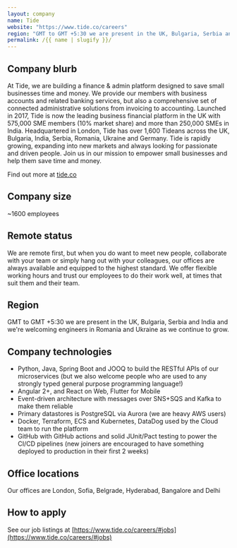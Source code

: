 ```yaml
---
layout: company
name: Tide
website: "https://www.tide.co/careers"
region: "GMT to GMT +5:30 we are present in the UK, Bulgaria, Serbia and India and we're welcoming engineers in Romania and Ukraine as we continue to grow."
permalink: /{{ name | slugify }}/
---
```


## Company blurb

At Tide, we are building a finance & admin platform designed to save small businesses time and money. We provide our members with business accounts and related banking services, but also a comprehensive set of connected administrative solutions from invoicing to accounting.
Launched in 2017, Tide is now the leading business financial platform in the UK with 575,000 SME members (10% market share) and more than 250,000 SMEs in India. Headquartered in London, Tide has over 1,600 Tideans across the UK, Bulgaria, India, Serbia, Romania, Ukraine and Germany.
Tide is rapidly growing, expanding into new markets and always looking for passionate and driven people. Join us in our mission to empower small businesses and help them save time and money.

Find out more at [tide.co](https://www.tide.co/)

## Company size

~1600 employees

## Remote status

We are remote first, but when you do want to meet new people, collaborate with your team or simply hang out with your colleagues, our offices are always available and equipped to the highest standard. We offer flexible working hours and trust our employees to do their work well, at times that suit them and their team.

## Region

GMT to GMT +5:30 we are present in the UK, Bulgaria, Serbia and India and we're welcoming engineers in Romania and Ukraine as we continue to grow.

## Company technologies

- Python, Java, Spring Boot and JOOQ to build the RESTful APIs of our microservices (but we also welcome people who are used to any strongly typed general purpose programming language!)
- Angular 2+, and React on Web, Flutter for Mobile
- Event-driven architecture with messages over SNS+SQS and Kafka to make them reliable
- Primary datastores is PostgreSQL via Aurora (we are heavy AWS users)
- Docker, Terraform, ECS and Kubernetes, DataDog used by the Cloud team to run the platform
- GitHub with GitHub actions and solid JUnit/Pact testing to power the CI/CD pipelines (new joiners are encouraged to have something deployed to production in their first 2 weeks)

## Office locations

Our offices are London, Sofia, Belgrade, Hyderabad, Bangalore and Delhi

## How to apply

See our job listings at [https://www.tide.co/careers/#jobs](https://www.tide.co/careers/#jobs)